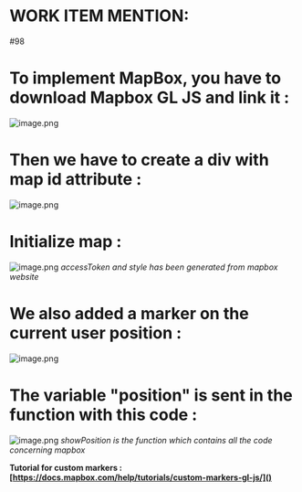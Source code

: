 # **WORK ITEM MENTION:**
#98

# To implement MapBox, you have to download Mapbox GL JS and link it :
![image.png](/.attachments/image-2d85a809-bf3f-4756-a645-95bec3ab4341.png)

# Then we have to create a div with map id attribute :
![image.png](/.attachments/image-399142cf-0fdb-49e0-a055-98a761fab714.png)

# Initialize map :
![image.png](/.attachments/image-91640401-8161-48bd-8e2c-336bff09d820.png)
_accessToken and style has been generated from mapbox website_

# We also added a marker on the current user position :
![image.png](/.attachments/image-1c1ff00c-c298-48d1-8698-076952ba9705.png)

# The variable "position" is sent in the function with this code :
![image.png](/.attachments/image-9e1310b5-e429-493e-be30-ae77abce0bc7.png)
_showPosition is the function which contains all the code concerning mapbox_

**Tutorial for custom markers : [https://docs.mapbox.com/help/tutorials/custom-markers-gl-js/]()**